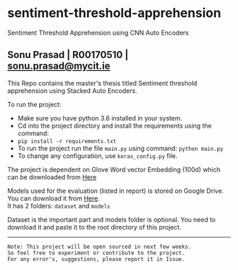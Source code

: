 # sentiment-threshold-apprehension
Sentiment Threshold Apprehension using CNN Auto Encoders

## Sonu Prasad |  R00170510  |  sonu.prasad@mycit.ie

This Repo contains the master's thesis titled Sentiment threshold apprehension using Stacked Auto Encoders.

To run the project:
- Make sure you have python 3.6 installed in your system.
- Cd into the project directory and install the requirements using the command: 
- `pip install -r requirements.txt`
- To run the project run the file `main.py` using command: `python main.py`
- To change any configuration, use `keras_config.py` file.

The project is dependent on Glove Word vector Embedding (100d) which can be downloaded from [Here](https://nlp.stanford.edu/projects/glove/)

Models used for the evaluation (listed in report) is stored on Google Drive. You can download it from [Here](https://drive.google.com/open?id=1ldvZhPRPL0gmnxmmKw0d5mKmu1BoZNwf).  
It has 2 folders: `dataset` and `models`

Dataset is the important part and models folder is optional. You need to download it and paste it to the root directory of this project.

---
```
Note: This project will be open sourced in next few weeks. 
So feel free to experiment or contribute to the project. 
For any error's, suggestions, please report it in Issue.
```


